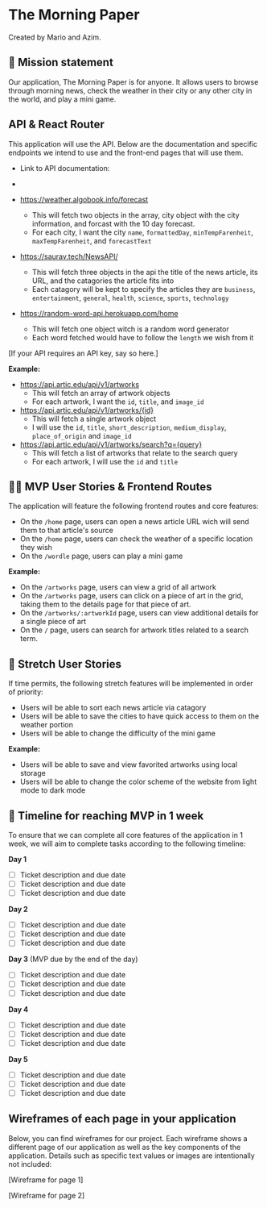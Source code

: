 # The Morning Paper

Created by Mario and Azim.

## 🚀 Mission statement

Our application, The Morning Paper is for anyone. It allows users to browse through morning news, check the weather in their city or any other city in the world, and play a mini game.

## API & React Router

This application will use the  API. Below are the documentation and specific endpoints we intend to use and the front-end pages that will use them.
- Link to API documentation:
- 
- https://weather.algobook.info/forecast
  - This will fetch two objects in the array, city object with the city information, and forcast with the 10 day forecast. 
  - For each city, I want the city `name`, `formattedDay`, `minTempFarenheit`, `maxTempFarenheit`, and `forecastText`

- https://saurav.tech/NewsAPI/
  - This will fetch three objects in the api the title of the news article, its URL, and the catagories the article fits into
  - Each catagory will be kept to specify the articles they are `business`, `entertainment`, `general`, `health`, `science`, `sports`, `technology`
    
- https://random-word-api.herokuapp.com/home
  - This will fetch one object witch is a random word generator 
  - Each word fetched would have to follow the `length` we wish from it

[If your API requires an API key, say so here.]

**Example:**
- https://api.artic.edu/api/v1/artworks
  - This will fetch an array of artwork objects
  - For each artwork, I want the `id`, `title`, and `image_id`
- https://api.artic.edu/api/v1/artworks/{id}
  - This will fetch a single artwork object
  - I will use the `id`, `title`, `short_description`, `medium_display`, `place_of_origin` and `image_id`
- https://api.artic.edu/api/v1/artworks/search?q={query}
  - This will fetch a list of artworks that relate to the search query
  - For each artwork, I will use the `id` and `title`

## 👩‍💻 MVP User Stories & Frontend Routes

The application will feature the following frontend routes and core features:

* On the `/home` page, users can open a news article URL wich will send them to that article's source
* On the `/home` page, users can check the weather of a specific location they wish
* On the `/wordle` page, users can play a mini game

**Example:**
- On the `/artworks` page, users can view a grid of all artwork
- On the `/artworks` page, users can click on a piece of art in the grid, taking them to the details page for that piece of art.
- On the `/artworks/:artworkId` page, users can view additional details for a single piece of art
- On the `/` page, users can search for artwork titles related to a search term.

## 🤔 Stretch User Stories

If time permits, the following stretch features will be implemented in order of priority:

* Users will be able to sort each news article via catagory
* Users will be able to save the cities to have quick access to them on the weather portion
* Users will be able to change the difficulty of the mini game

**Example:**
* Users will be able to save and view favorited artworks using local storage
* Users will be able to change the color scheme of the website from light mode to dark mode

## 📆 Timeline for reaching MVP in 1 week

To ensure that we can complete all core features of the application in 1 week, we will aim to complete tasks according to the following timeline:

**Day 1**
- [ ] Ticket description and due date
- [ ] Ticket description and due date
- [ ] Ticket description and due date

**Day 2**
- [ ] Ticket description and due date
- [ ] Ticket description and due date
- [ ] Ticket description and due date

**Day 3** (MVP due by the end of the day)
- [ ] Ticket description and due date
- [ ] Ticket description and due date
- [ ] Ticket description and due date

**Day 4**
- [ ] Ticket description and due date
- [ ] Ticket description and due date
- [ ] Ticket description and due date

**Day 5**
- [ ] Ticket description and due date
- [ ] Ticket description and due date
- [ ] Ticket description and due date

## Wireframes of each page in your application

Below, you can find wireframes for our project. Each wireframe shows a different page of our application as well as the key components of the application. Details such as specific text values or images are intentionally not included:

[Wireframe for page 1]

[Wireframe for page 2]
